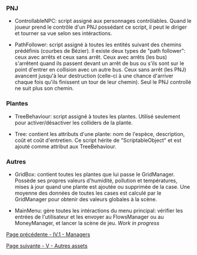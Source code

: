 ### PNJ
* ControllableNPC: script assigné aux personnages contrôlables. Quand le joueur prend le contrôle d'un PNJ possédant ce script, il peut le diriger et tourner sa vue selon ses intéractions.

* PathFollower: script assigné à toutes les entités suivant des chemins prédéfinis (courbes de Bézier). Il existe deux types de "path follower": ceux avec arrêts et ceux sans arrêt. Ceux avec arrêts (les bus) s'arrêtent quand ils passent devant un arrêt de bus ou s'ils sont sur le point d'entrer en collision avec un autre bus. Ceux sans arrêt (les PNJ) avancent jusqu'à leur destruction (celle-ci à une chance d'arriver chaque fois qu'ils finissent un tour de leur chemin). Seul le PNJ controllé ne suit plus son chemin.

### Plantes
* <a name="treeBehaviour">TreeBehaviour</a>: script assigné à toutes les plantes. Utilisé seulement pour activer/désactiver les colliders de la plante.

* Tree: contient les attributs d'une plante: nom de l'espèce, description, coût et coût d'entretien. Ce script hérite de "ScriptableObject" et est ajouté comme attribut aux TreeBehaviour.
### Autres
* <a name="gridBox">GridBox</a>: contient toutes les plantes que lui passe le GridManager. Possède ses propres valeurs d'humidité, pollution et températures, mises à jour quand une plante est ajoutée ou supprimée de la case. Une moyenne des données de toutes les cases est calculé par le GridManager pour obtenir des valeurs globales à la scène.

* MainMenu: gère toutes les intéractions du menu principal: vérifier les entrées de l'utilisateur et les envoyer au FlowsManager ou au MoneyManager, et lancer la scène de jeu.
*Work in progress*

[Page précédente - IV.1 - Managers](LabXP_20_Managers)

[Page suivante - V - Autres assets](LabXP_20_Assets)
